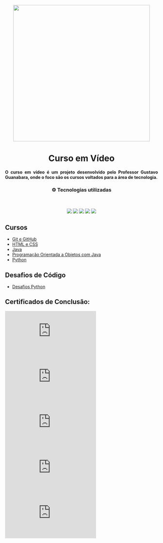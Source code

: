 <div align="center">
<img src="https://github.com/ThiagoMonts/cursoEmVideo/blob/main/cursoemvideo-logo.png" width="450px"> 
</div>

<h1 align="center">Curso em Vídeo</h1>
<h4 align="justify"> O curso em vídeo é um projeto desenvolvido pelo Professor Gustavo Guanabara, onde o foco são os cursos voltados para a área de tecnologia. </h4>

<h3 align="center">
⚙️ Tecnologias utilizadas

<p>&nbsp;</p>
<img src="https://img.shields.io/badge/css3-%231572B6.svg?style=for-the-badge&logo=css3&logoColor=white"/>
<img src="https://img.shields.io/badge/git-%23F05033.svg?style=for-the-badge&logo=git&logoColor=white"/>
<img src="https://img.shields.io/badge/html5-%23E34F26.svg?style=for-the-badge&logo=html5&logoColor=white"/>
<img src="https://img.shields.io/badge/java-%23ED8B00.svg?style=for-the-badge&logo=java&logoColor=white">
<img src="https://img.shields.io/badge/Python-14354C?style=for-the-badge&logo=python&logoColor=white">
</h3>

## Cursos

- [Git e GitHub](https://github.com/ThiagoMonts/cursoEmVideo/tree/main/gitGitHub)
- [HTML e CSS](https://github.com/ThiagoMonts/cursoEmVideo/tree/main/HTML%20e%20CSS/aulas-pdf)
- [Java](link)
- [Programação Orientada a Objetos com Java](link)
- [Python](https://github.com/ThiagoMonts/cursoEmVideo/tree/main/Python)

## Desafios de Código

- [Desafios Python](https://github.com/ThiagoMonts/cursoEmVideo/tree/main/Python/desafiosPython)


## Certificados de Conclusão:
![Java](https://github.com/ThiagoMonts/cursoEmVideo/blob/main/Certificados/Thiago-Honorato-da-Silva-Java-Basico-40-Horas-Certificado-Curso-em-Video.pdf)
![Programação Orientada a Objetos com Java](https://github.com/ThiagoMonts/cursoEmVideo/blob/main/Certificados/Thiago-Honorato-da-Silva-Java-POO-40-Horas-Certificado-Curso-em-Video.pdf)
![Python - Mundo 01](https://github.com/ThiagoMonts/cursoEmVideo/blob/main/Certificados/Thiago-Honorato-da-Silva-Python-3-8211-Mundo-1-40-Horas-Certificado-Curso-em-Video.pdf)
![Python - Mundo 02](https://github.com/ThiagoMonts/cursoEmVideo/blob/main/Certificados/Thiago-Honorato-da-Silva-Python-3-8211-Mundo-2-40-Horas-Certificado-Curso-em-Video.pdf)
![Python - Mundo 03](https://github.com/ThiagoMonts/cursoEmVideo/blob/main/Certificados/Thiago-Honorato-da-Silva-Python-3-8211-Mundo-3-40-Horas-Certificado-Curso-em-Video.pdf)


